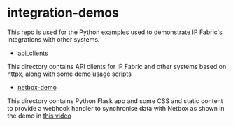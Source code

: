 # integration-demos
This repo is used for the Python examples used to demonstrate IP Fabric's integrations with other systems.

* [api_clients](api_clients)

This directory contains API clients for IP Fabric and other systems based on httpx, along with some demo usage scripts

* [netbox-demo](netbox-demo) 

This directory contains Python Flask app and some CSS and static content to provide a webhook handler to synchronise data with Netbox as shown in the demo in [this video](https://youtu.be/EdP3v8fq_jo)
